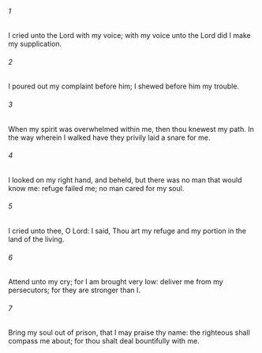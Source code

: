 ###### 1
I cried unto the Lord with my voice; with my voice unto the Lord did I make my supplication.

###### 2
I poured out my complaint before him; I shewed before him my trouble.

###### 3
When my spirit was overwhelmed within me, then thou knewest my path. In the way wherein I walked have they privily laid a snare for me.

###### 4
I looked on my right hand, and beheld, but there was no man that would know me: refuge failed me; no man cared for my soul.

###### 5
I cried unto thee, O Lord: I said, Thou art my refuge and my portion in the land of the living.

###### 6
Attend unto my cry; for I am brought very low: deliver me from my persecutors; for they are stronger than I.

###### 7
Bring my soul out of prison, that I may praise thy name: the righteous shall compass me about; for thou shalt deal bountifully with me.

